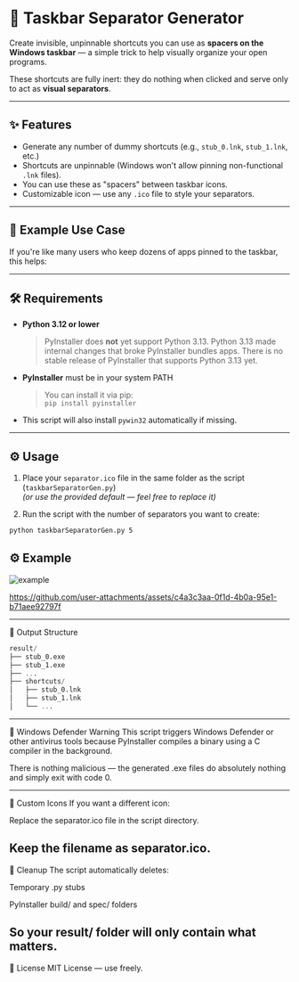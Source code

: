# 🧱 Taskbar Separator Generator

Create invisible, unpinnable shortcuts you can use as **spacers on the Windows taskbar** — a simple trick to help visually organize your open programs.

These shortcuts are fully inert: they do nothing when clicked and serve only to act as **visual separators**.

---

## ✨ Features

- Generate any number of dummy shortcuts (e.g., `stub_0.lnk`, `stub_1.lnk`, etc.)
- Shortcuts are unpinnable (Windows won't allow pinning non-functional `.lnk` files).
- You can use these as "spacers" between taskbar icons.
- Customizable icon — use any `.ico` file to style your separators.

---

## 📸 Example Use Case

If you're like many users who keep dozens of apps pinned to the taskbar, this helps:


---

## 🛠 Requirements

- **Python 3.12 or lower**
  > PyInstaller does **not** yet support Python 3.13. Python 3.13 made internal changes that broke PyInstaller bundles apps. There is no stable release of PyInstaller that supports Python 3.13 yet.
- **PyInstaller** must be in your system PATH
  > You can install it via pip:  
  > `pip install pyinstaller`
- This script will also install `pywin32` automatically if missing.

---

## ⚙️ Usage

1. Place your `separator.ico` file in the same folder as the script (`taskbarSeparatorGen.py`)  
   *(or use the provided default — feel free to replace it)*

2. Run the script with the number of separators you want to create:

```bash
python taskbarSeparatorGen.py 5
```
## ⚙️ Example
![example](https://github.com/user-attachments/assets/9e833ba3-db3d-4874-8399-e5a62cbb8bef)


https://github.com/user-attachments/assets/c4a3c3aa-0f1d-4b0a-95e1-b71aee92797f



---


📂 Output Structure
```sql
result/
├── stub_0.exe
├── stub_1.exe
├── ...
├── shortcuts/
│   ├── stub_0.lnk
│   ├── stub_1.lnk
│   └── ...
```

---

🚨 Windows Defender Warning
  This script triggers Windows Defender or other antivirus tools because PyInstaller compiles a binary using a C compiler in the background.
  
  There is nothing malicious — the generated .exe files do absolutely nothing and simply exit with code 0.

---
🎨 Custom Icons
  If you want a different icon:
  
  Replace the separator.ico file in the script directory.
  
  Keep the filename as separator.ico.
---

🧼 Cleanup
  The script automatically deletes:
  
  Temporary .py stubs
  
  PyInstaller build/ and spec/ folders
  
  So your result/ folder will only contain what matters.
---
📃 License
  MIT License — use freely.
